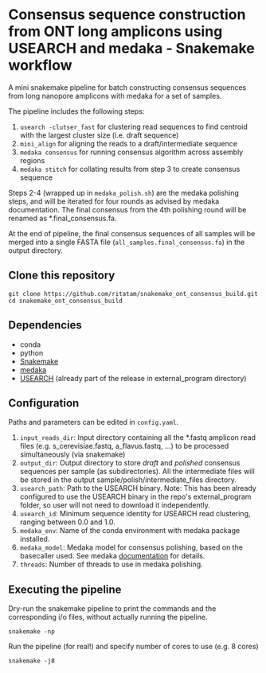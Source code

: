# Consensus sequence construction from ONT long amplicons using USEARCH and medaka - Snakemake workflow
A mini snakemake pipeline for batch constructing consensus sequences from long nanopore amplicons with medaka for a set of samples.

The pipeline includes the following steps:

1. <code>usearch -clutser_fast</code> for clustering read sequences to find centroid with the largest cluster size (i.e. draft sequence)
2. <code>mini_align</code> for aligning the reads to a draft/intermediate sequence
3. <code>medaka consensus</code> for running consensus algorithm across assembly regions
4. <code>medaka stitch</code> for collating results from step 3 to create consensus sequence

Steps 2-4 (wrapped up in <code>medaka_polish.sh</code>) are the medaka polishing steps, and will be iterated for four rounds as advised by medaka documentation. The final consensus from the 4th polishing round will be renamed as *.final_consensus.fa.

At the end of pipeline, the final consensus sequences of all samples will be merged into a single FASTA file (<code>all_samples.final_consensus.fa</code>) in the output directory.

## Clone this repository

    git clone https://github.com/ritatam/snakemake_ont_consensus_build.git
    cd snakemake_ont_consensus_build

## Dependencies
* conda
* python
* [Snakemake](https://snakemake.readthedocs.io/en/stable/index.html) 
* [medaka](https://github.com/nanoporetech/medaka) 
* [USEARCH](https://www.drive5.com/usearch/download.html) (already part of the release in external_program directory)

## Configuration
Paths and parameters can be edited in <code>config.yaml</code>.
1. <code>input_reads_dir</code>: Input directory containing all the *.fastq amplicon read files (e.g. s_cerevisiae.fastq, a_flavus.fastq, ...) to be processed simultaneously (via snakemake)
2. <code>output_dir</code>: Output directory to store *draft* and *polished* consensus sequences per sample (as subdirectories). All the intermediate files will be stored in the output sample/polish/intermediate_files directory. 
3. <code>usearch_path</code>: Path to the USEARCH binary. Note: This has been already configured to use the USEARCH binary in the repo's external_program folder, so user will not need to download it independently.
4. <code>usearch_id</code>: Minimum sequence identity for USEARCH read clustering, ranging between 0.0 and 1.0.
5. <code>medaka_env</code>: Name of the conda environment with medaka package installed.
6. <code>medaka_model</code>: Medaka model for consensus polishing, based on the basecaller used. See medaka [documentation](https://github.com/nanoporetech/medaka#models) for details.
7. <code>threads</code>: Number of threads to use in medaka polishing. 

## Executing the pipeline
Dry-run the snakemake pipeline to print the commands and the corresponding i/o files, without actually running the pipeline.

    snakemake -np

Run the pipeline (for real!) and specify number of cores to use (e.g. 8 cores)

    snakemake -j8